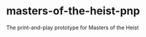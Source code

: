 masters-of-the-heist-pnp
========================

The print-and-play prototype for Masters of the Heist
